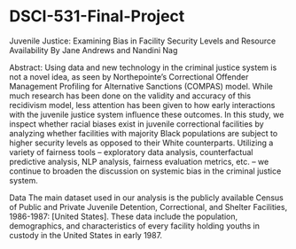 # DSCI-531-Final-Project
Juvenile Justice: Examining Bias in Facility Security Levels and Resource Availability 
By Jane Andrews and Nandini Nag

Abstract:
Using data and new technology in the criminal justice system is not a novel idea, as seen by Northepointe’s Correctional Offender Management Profiling for Alternative Sanctions (COMPAS) model. While much research has been done on the validity and accuracy of this recidivism model, less attention has been given to how early interactions with the juvenile justice system influence these outcomes. In this study, we inspect whether racial biases exist in juvenile correctional facilities by analyzing whether facilities with majority Black populations are subject to higher security levels as opposed to their White counterparts. Utilizing a variety of fairness tools – exploratory data analysis, counterfactual predictive analysis, NLP analysis, fairness evaluation metrics, etc. – we continue to broaden the discussion on systemic bias in the criminal justice system.

Data
The main dataset used in our analysis is the publicly available Census of Public and Private Juvenile Detention, Correctional, and Shelter Facilities, 1986-1987: [United States]. These data include the population, demographics, and characteristics of every facility holding youths in custody in the United States in early 1987.


